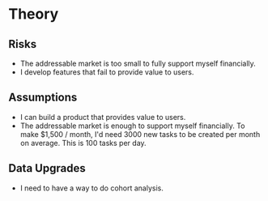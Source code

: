# Theory

## Risks

- The addressable market is too small to fully support myself financially.
- I develop features that fail to provide value to users.

## Assumptions

- I can build a product that provides value to users.
- The addressable market is enough to support myself financially. To make $1,500 / month, I'd need 3000 new tasks to be created per month on average. This is 100 tasks per day.

## Data Upgrades

- I need to have a way to do cohort analysis.
